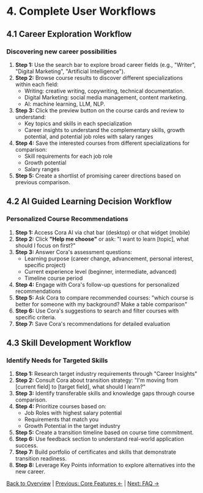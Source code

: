 # 4. Complete User Workflows

## 4.1 Career Exploration Workflow
### Discovering new career possibilities
1. **Step 1:** Use the search bar to explore broad career fields (e.g., "Writer", "Digital Marketing", "Artificial Intelligence").
2. **Step 2:** Browse course results to discover different specializations within each field:
    * Writing: creative writing, copywriting, technical documentation.
    * Digital Marketing: social media management, content marketing.
    * AI: machine learning, LLM, NLP.
3. **Step 3:** Click the preview button on the course cards and review to understand:
    * Key topics and skills in each specialization
    * Career insights to understand the complementary skills, growth potential, and potential job roles with salary ranges
4. **Step 4:** Save the interested courses from different specializations for comparison:
    * Skill requirements for each job role
    * Growth potential
    * Salary ranges
5. **Step 5:** Create a shortlist of promising career directions based on previous comparison.

## 4.2 AI Guided Learning Decision Workflow
### Personalized Course Recommendations
1. **Step 1:** Access Cora AI via chat bar (desktop) or chat widget (mobile)
2. **Step 2:** Click **"Help me choose"** or ask: "I want to learn [topic], what should I focus on first?"
3. **Step 3:** Answer Cora's assessment questions:
    * Learning purpose (career change, advancement, personal interest, specific project)
    * Current experience level (beginner, intermediate, advanced)
    * Timeline course period
4. **Step 4:** Engage with Cora's follow-up questions for personalized recommendations
5. **Step 5:** Ask Cora to compare recommended courses: "which course is better for someone with my background? Make a table comparison"
6. **Step 6:** Use Cora's suggestions to search and filter courses with specific criteria.
7. **Step 7:** Save Cora's recommendations for detailed evaluation

## 4.3 Skill Development Workflow
### Identify Needs for Targeted Skills
1. **Step 1:** Research target industry requirements through "Career Insights"
2. **Step 2:** Consult Cora about transition strategy: "I'm moving from [current field] to [target field], what should I learn?"
3. **Step 3:** Identify transferable skills and knowledge gaps through course comparison.
4. **Step 4:** Prioritize courses based on:
    * Job Roles with highest salary potential
    * Requirements that match you
    * Growth Potential in the target industry
5. **Step 5:** Create a transition timeline based on course time commitment.
6. **Step 6:** Use feedback section to understand real-world application success.
7. **Step 7:** Build portfolio of certificates and skills that demonstrate transition readiness.
8. **Step 8:** Leverage Key Points information to explore alternatives into the new career.

[Back to Overview](README.md) | [Previous: Core Features ←](03-core-features-deep-dive.md) | [Next: FAQ →](05-faq.md)
